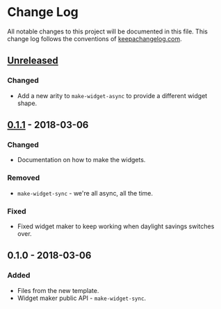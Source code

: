 # Change Log
All notable changes to this project will be documented in this file. This change log follows the conventions of [keepachangelog.com](http://keepachangelog.com/).

## [Unreleased]
### Changed
- Add a new arity to `make-widget-async` to provide a different widget shape.

## [0.1.1] - 2018-03-06
### Changed
- Documentation on how to make the widgets.

### Removed
- `make-widget-sync` - we're all async, all the time.

### Fixed
- Fixed widget maker to keep working when daylight savings switches over.

## 0.1.0 - 2018-03-06
### Added
- Files from the new template.
- Widget maker public API - `make-widget-sync`.

[Unreleased]: https://github.com/your-name/fits/compare/0.1.1...HEAD
[0.1.1]: https://github.com/your-name/fits/compare/0.1.0...0.1.1
